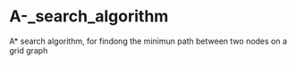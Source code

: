 # A-_search_algorithm
A* search algorithm, for findong the minimun path between two nodes on a grid graph
